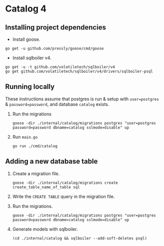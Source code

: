 # Catalog 4

## Installing project dependencies

- Install goose.

```
go get -u github.com/pressly/goose/cmd/goose
```

- Install sqlboiler v4.

```
go get -u -t github.com/volatiletech/sqlboiler/v4
go get github.com/volatiletech/sqlboiler/v4/drivers/sqlboiler-psql
```

## Running locally

These instructions assume that postgres is run & setup with `user=postgres` & `password=password`, and database `catalog` exists.

1. Run the migrations

   ```
   goose -dir ./internal/catalog/migrations postgres "user=postgres password=password dbname=catalog sslmode=disable" up
   ```

1. Run `main.go`

   ```
   go run ./cmd/catalog
   ```

## Adding a new database table

1. Create a migration file.

   ```
   goose -dir ./internal/catalog/migrations create create_table_name_of_table sql
   ```

1. Write the `CREATE TABLE` query in the migration file.

1. Run the migrations.

   ```
   goose -dir ./internal/catalog/migrations postgres "user=postgres password=password dbname=catalog sslmode=disable" up
   ```

1. Generate models with sqlboiler.

   ```
   (cd ./internal/catalog && sqlboiler --add-soft-deletes psql)
   ```
